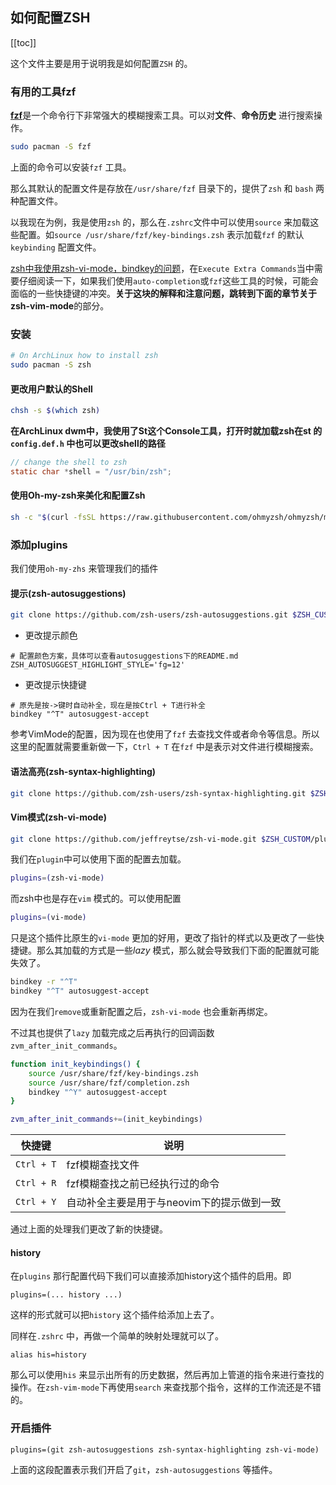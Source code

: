 ## 如何配置ZSH
[[toc]]

这个文件主要是用于说明我是如何配置`ZSH` 的。

### 有用的工具fzf

<b>[fzf](https://wiki.archlinux.org/title/Fzf)</b>是一个命令行下非常强大的模糊搜索工具。可以对**文件**、**命令历史** 进行搜索操作。

```bash
sudo pacman -S fzf
```

上面的命令可以安装`fzf` 工具。

那么其默认的配置文件是存放在`/usr/share/fzf` 目录下的，提供了`zsh` 和 `bash` 两种配置文件。

以我现在为例，我是使用`zsh` 的，那么在`.zshrc`文件中可以使用`source` 来加载这些配置。如`source /usr/share/fzf/key-bindings.zsh` 表示加载`fzf` 的默认`keybinding` 配置文件。

[zsh中我使用zsh-vi-mode，bindkey的问题](https://github.com/jeffreytse/zsh-vi-mode)，在`Execute Extra Commands`当中需要仔细阅读一下，如果我们使用`auto-completion`或`fzf`这些工具的时候，可能会面临的一些快捷键的冲突。**关于这块的解释和注意问题，跳转到下面的章节关于zsh-vim-mode**的部分。


### 安装
```bash
# On ArchLinux how to install zsh
sudo pacman -S zsh
```

#### 更改用户默认的Shell
```bash
chsh -s $(which zsh)
```

**在ArchLinux dwm中，我使用了St这个Console工具，打开时就加载zsh在st 的`config.def.h` 中也可以更改shell的路径**
```c
// change the shell to zsh
static char *shell = "/usr/bin/zsh";
```

#### 使用Oh-my-zsh来美化和配置Zsh
```bash
sh -c "$(curl -fsSL https://raw.githubusercontent.com/ohmyzsh/ohmyzsh/master/tools/install.sh)"
```

### 添加plugins
我们使用`oh-my-zhs` 来管理我们的插件

#### 提示(zsh-autosuggestions)
```bash
git clone https://github.com/zsh-users/zsh-autosuggestions.git $ZSH_CUSTOM/plugins/zsh-autosuggestions
```

* 更改提示颜色
```config
# 配置颜色方案，具体可以查看autosuggestions下的README.md
ZSH_AUTOSUGGEST_HIGHLIGHT_STYLE='fg=12'
```

* 更改提示快捷键
```config
# 原先是按->键时自动补全，现在是按Ctrl + T进行补全
bindkey "^T" autosuggest-accept
```

参考VimMode的配置，因为现在也使用了`fzf` 去查找文件或者命令等信息。所以这里的配置就需要重新做一下，`Ctrl + T` 在`fzf` 中是表示对文件进行模糊搜索。

#### 语法高亮(zsh-syntax-highlighting)
```bash
git clone https://github.com/zsh-users/zsh-syntax-highlighting.git $ZSH_CUSTOM/plugins/zsh-syntax-highlighting
```


#### Vim模式(zsh-vi-mode)
```bash
git clone https://github.com/jeffreytse/zsh-vi-mode.git $ZSH_CUSTOM/plugins/zsh-vi-mode
```

我们在`plugin`中可以使用下面的配置去加载。

```bash
plugins=(zsh-vi-mode)
```

而zsh中也是存在`vim` 模式的。可以使用配置

```bash
plugins=(vi-mode)
```

只是这个插件比原生的`vi-mode` 更加的好用，更改了指针的样式以及更改了一些快捷键。那么其加载的方式是一些*lazy* 模式，那么就会导致我们下面的配置就可能失效了。


```bash
bindkey -r "^T"
bindkey "^T" autosuggest-accept
```

因为在我们`remove`或重新配置之后，`zsh-vi-mode` 也会重新再绑定。


不过其也提供了`lazy` 加载完成之后再执行的回调函数`zvm_after_init_commands`。


```bash
function init_keybindings() {
	source /usr/share/fzf/key-bindings.zsh
	source /usr/share/fzf/completion.zsh
	bindkey "^Y" autosuggest-accept
}

zvm_after_init_commands+=(init_keybindings)

```

| 快捷键     | 说明                                       |
|------------|--------------------------------------------|
| `Ctrl + T` | fzf模糊查找文件                            |
| `Ctrl + R` | fzf模糊查找之前已经执行过的命令            |
| `Ctrl + Y` | 自动补全主要是用于与neovim下的提示做到一致 |

通过上面的处理我们更改了新的快捷键。

#### history
在`plugins` 那行配置代码下我们可以直接添加history这个插件的启用。即
```
plugins=(... history ...)
```
这样的形式就可以把`history` 这个插件给添加上去了。

同样在`.zshrc` 中，再做一个简单的映射处理就可以了。

```
alias his=history
```

那么可以使用`his` 来显示出所有的历史数据，然后再加上管道的指令来进行查找的操作。在`zsh-vim-mode`下再使用`search` 来查找那个指令，这样的工作流还是不错的。

### 开启插件
```config
plugins=(git zsh-autosuggestions zsh-syntax-highlighting zsh-vi-mode)
```

上面的这段配置表示我们开启了`git`，`zsh-autosuggestions` 等插件。


